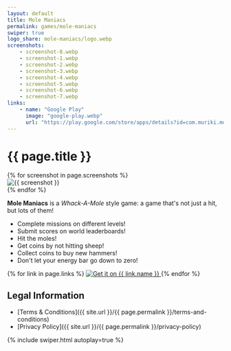 ```yaml
---
layout: default
title: Mole Maniacs
permalink: games/mole-maniacs
swiper: true
logo_share: mole-maniacs/logo.webp
screenshots:
    - screenshot-8.webp
    - screenshot-1.webp
    - screenshot-2.webp
    - screenshot-3.webp
    - screenshot-4.webp
    - screenshot-5.webp
    - screenshot-6.webp
    - screenshot-7.webp
links:
    - name: "Google Play"
      image: "google-play.webp"
      url: "https://play.google.com/store/apps/details?id=com.muriki.molemaniacs"
---
```


# {{ page.title }}

<div class="swiper my-5" style="max-width: 960px;">
    <div class="swiper-wrapper">
        {% for screenshot in page.screenshots %}
        <div class="swiper-slide">
            <div class="rounded-5 text-decoration-none d-flex flex-column overflow-hidden">
                <img loading="lazy" src="/assets/img/mole-maniacs/{{ screenshot }}" alt="{{ screenshot }}">
            </div>
        </div>
        {% endfor %}
    </div>
    <div class="swiper-pagination"></div>
    <div class="swiper-button-prev"></div>
    <div class="swiper-button-next"></div>
</div>

**Mole Maniacs** is a *Whack-A-Mole* style game: a game that's not just a hit, but lots of them!

- Complete missions on different levels!
- Submit scores on world leaderboards!
- Hit the moles!
- Get coins by not hitting sheep!
- Collect coins to buy new hammers!
- Don't let your energy bar go down to zero!

<div class="w-100 my-5 d-flex justify-content-center row-or-column align-items-center">
    {% for link in page.links %}
        <a class="m-2 hover w-100 d-flex align-items-center justify-content-center" target="_blank" href="{{ link.url }}">
            <img class="w-100" src="/assets/img/get-{{ link.image }}" alt="Get it on {{ link.name }}" style="max-width: 250px">
        </a>
    {% endfor %}
</div>

## Legal Information

- [Terms & Conditions]({{ site.url }}/{{ page.permalink }}/terms-and-conditions)
- [Privacy Policy]({{ site.url }}/{{ page.permalink }}/privacy-policy)

{% include swiper.html autoplay=true %}

<style>
.row-or-column {
    flex-direction: row;
}

@media only screen and (max-width: 860px) {
    .row-or-column {
        flex-direction: column;
    }
}
</style>
